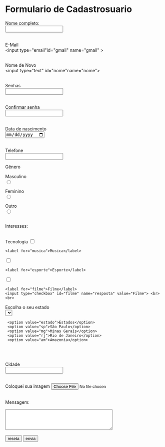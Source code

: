 <!DOCTYPE html>
<html lang="pt-br">
<head>
  <meta charset="UTF-8">
  <title>Cadastro de Novo usuario</title>
</head>
<body>

  <h1>Formulario de Cadastrosuario</h1>

  <form action="#" method="post">
    <label for="nome ">Nome completo:</label><br>
    <input type="text" id="Nome" name="Nome"><br><br>
    
   <label for="gmail">E-Mail</label><br>
   <input type="email"id="gmail" name="gmail" ><br><br>

   <label for="nome">Nome de Novo</label><br>
   <input type="text" id="nome"name="nome"><br><br>

   <label for="senha">Senhas</label><br>
   <input type="password" id="senha" name="senha"><br><br>

   <label for="Csenha">Confirmar senha</label><br>
   <input type="password" id="Csenha" name="Csenha" ><br><br>

   <label for="data">Data de nascimento</label><br>
   <input type="date" id="data" name="data"><br><br>

   <label for="telefone">Telefone</label><br>
   <input type="tel" id="telefone" name="telefone"><br>
   
   <label for="Gênero">Gênero</label><br>
  
   <label for="genero">Masculino</label><br>
   <input type="radio" id="Masculino" name="resposta" value="Masculino"><br>

   <label for="genero">Feminino</label><br>
   <input type="radio" id="feminino" name="resposta" value="Feminino"><br>

   <label for="genero">Outro</label><br>
   <input type="radio" name="resposta" id="Gênero" value="Outros"><br><br>
   
   <label for="interesses">Interesses:</label><br><br>

   <label for="tecnologia">Tecnologia</label>
   <input type="checkbox" id="tecnologia" name="resposta" value="Tecnologia"  >

    <label for="musica">Musica</label>
   <input type="checkbox" id="musica" name="resposta" value="Musica" >

    <label for="esporte">Esporte</label>
   <input type="checkbox" id="esporte" name="resposta" value="Esporte">

    <label for="filme">Filme</label> 
    <input type="checkbox" id="filme" name="resposta" value="Filme"> <br><br>

   <label for="estado">Escolha o seu estado</label><br>
    <select id="estado" name="estado">

     <option value="estado">Estados</option>
     <option value="sp">São Paulo</option>
     <option value="mg">Minas Gerais</option>
     <option value="rj">Rio de Janeiro</option>
     <option value="am">Amazonia</option>

   </select><br><br>

   <label for="cidade">Cidade</label><br>
   <input type="text" id="cidade" name="cidade"><br><br>

   <label for="imagem">Coloquei sua imagem</label>
   <input type="file" id="imagem" name="imagem" accept="imagem/*" ><br><br>

   <label for="mensagem">Mensagem:</label><br>
   <textarea id="mensagem" name="mensagem" rows="4" cols="40" ></textarea><br><br>



   <input type="reset" value="reseta">
   <input type="submit" value="envia">
  </form>

</body>
</html>
